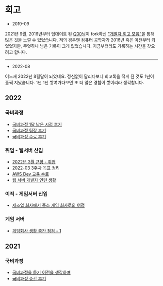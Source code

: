 # 회고
- 2019-09<br>

2021년 9월, 2016년부터 업데이트 된 [Q00](https://github.com/Q00)님이 fork하신 ["개발자 회고 모음"](https://github.com/Q00/developers-retrospective)을 통해 많은 것을 느낄 수 있었습니다.
저의 경우엔 컴퓨터 공학자가 2016년 혹은 이전부터 되었었지만, 무엇하나 남은 기록이 크게 없었습니다.
지금부터라도 기록하는 시간을 갖으려고 합니다.
***
- 2022-08<br>

어느새 2022년 8월달이 되었네요. 정신없이 달리다보니 회고록을 적게 된 것도 1년이 훌쩍 지났습니다. 
1년 1년 쌓여가다보면 또 더 많은 경험이 쌓이리라 생각합니다. 

## 2022
### 국비과정
- [국비과정 1달 남은 시점 후기](https://velog.io/@robolab1902/%EA%B5%AD%EB%B9%84%EA%B3%BC%EC%A0%95-1%EB%8B%AC-%EB%82%A8%EC%9D%80-%EC%8B%9C%EC%A0%90-%ED%9B%84%EA%B8%B0)
- [국비과정 팀장 후기](https://velog.io/@robolab1902/%EA%B5%AD%EB%B9%84%EA%B3%BC%EC%A0%95-%ED%8C%80%EC%9E%A5-%ED%9B%84%EA%B8%B0)
- [국비과정 수료 후기](https://velog.io/@robolab1902/%EA%B5%AD%EB%B9%84%EA%B3%BC%EC%A0%95-%EC%88%98%EB%A3%8C-%ED%9B%84%EA%B8%B0)
### 취업 - 웹서버 신입
- [2022년 3월 근황 - 취업](https://velog.io/@robolab1902/2022%EB%85%84-3%EC%9B%94-%EA%B7%BC%ED%99%A9-%EC%B7%A8%EC%97%85)
- [2022-03 3주차 목표 정리](https://velog.io/@robolab1902/2022-03-3%EC%A3%BC%EC%B0%A8-%EB%AA%A9%ED%91%9C-%EC%A0%95%EB%A6%AC)
- [AWS Dev 교육 수료](https://velog.io/@robolab1902/AWS-Dev-%EA%B5%90%EC%9C%A1-%EC%88%98%EB%A3%8C)
- [웹 서버 개발자 인턴 생활](https://velog.io/@robolab1902/%EC%84%9C%EB%B2%84-%EA%B0%9C%EB%B0%9C%EC%9E%90-%EC%9D%B8%ED%84%B4-%EC%83%9D%ED%99%9C)
### 이직 - 게임서버 신입
- [제조업 회사에서 중소 게임 회사로의 여정](https://velog.io/@robolab1902/%EC%A0%9C%EC%A1%B0%EC%97%85-%ED%9A%8C%EC%82%AC%EC%97%90%EC%84%9C-%EC%A4%91%EC%86%8C-%EA%B2%8C%EC%9E%84-%ED%9A%8C%EC%82%AC%EB%A1%9C%EC%9D%98-%EC%97%AC%EC%A0%95)
### 게임 서버
- [게임회사 생활 중간 점검 - 1](https://velog.io/@robolab1902/%EA%B2%8C%EC%9E%84%ED%9A%8C%EC%82%AC-%EC%83%9D%ED%99%9C-1%EA%B0%9C%EC%9B%94)

## 2021
### 국비과정
- [국비과정을 듣기 이전을 생각하며](https://velog.io/@robolab1902/%EA%B5%AD%EB%B9%84%EA%B3%BC%EC%A0%95%EC%9D%84-%EB%93%A3%EA%B8%B0-%EC%9D%B4%EC%A0%84%EC%9D%84-%EC%83%9D%EA%B0%81%ED%95%98%EB%A9%B0)
- [국비과정 중간 후기](https://velog.io/@robolab1902/%EA%B5%AD%EB%B9%84%EA%B3%BC%EC%A0%95-%EC%A4%91%EA%B0%84-%ED%9B%84%EA%B8%B0)